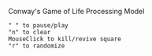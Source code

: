 Conway's Game of Life
Processing Model

	" " to pause/play
	"n" to clear
	MouseClick to kill/revive square
	"r" to randomize